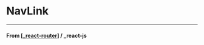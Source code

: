 # NavLink

---

#### **From** [[_react-router]] / \_react-js

[//begin]: # "Autogenerated link references for markdown compatibility"
[_react-router]: _react-router "Router API"
[//end]: # "Autogenerated link references"
